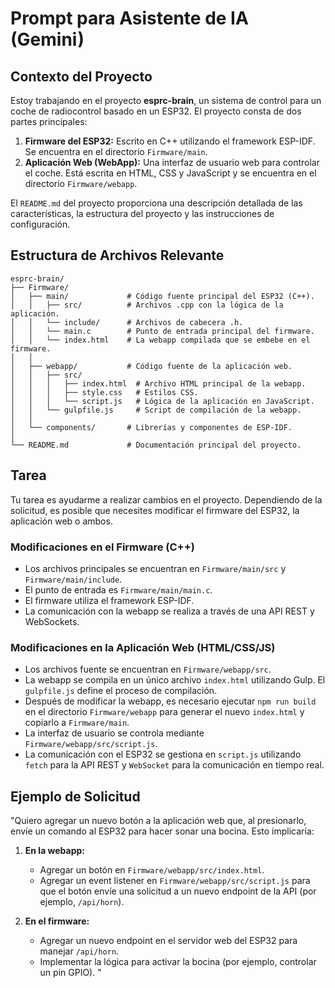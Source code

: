 
# Prompt para Asistente de IA (Gemini)

## Contexto del Proyecto

Estoy trabajando en el proyecto **esprc-brain**, un sistema de control para un coche de radiocontrol basado en un ESP32. El proyecto consta de dos partes principales:

1.  **Firmware del ESP32:** Escrito en C++ utilizando el framework ESP-IDF. Se encuentra en el directorio `Firmware/main`.
2.  **Aplicación Web (WebApp):** Una interfaz de usuario web para controlar el coche. Está escrita en HTML, CSS y JavaScript y se encuentra en el directorio `Firmware/webapp`.

El `README.md` del proyecto proporciona una descripción detallada de las características, la estructura del proyecto y las instrucciones de configuración.

## Estructura de Archivos Relevante

```
esprc-brain/
├── Firmware/
│   ├── main/             # Código fuente principal del ESP32 (C++).
│   │   ├── src/          # Archivos .cpp con la lógica de la aplicación.
│   │   └── include/      # Archivos de cabecera .h.
│   │   └── main.c        # Punto de entrada principal del firmware.
│   │   └── index.html    # La webapp compilada que se embebe en el firmware.
│   │
│   ├── webapp/           # Código fuente de la aplicación web.
│   │   ├── src/
│   │   │   ├── index.html  # Archivo HTML principal de la webapp.
│   │   │   ├── style.css   # Estilos CSS.
│   │   │   └── script.js   # Lógica de la aplicación en JavaScript.
│   │   └── gulpfile.js     # Script de compilación de la webapp.
│   │
│   └── components/       # Librerías y componentes de ESP-IDF.
│
└── README.md             # Documentación principal del proyecto.
```

## Tarea

Tu tarea es ayudarme a realizar cambios en el proyecto. Dependiendo de la solicitud, es posible que necesites modificar el firmware del ESP32, la aplicación web o ambos.

### Modificaciones en el Firmware (C++)

-   Los archivos principales se encuentran en `Firmware/main/src` y `Firmware/main/include`.
-   El punto de entrada es `Firmware/main/main.c`.
-   El firmware utiliza el framework ESP-IDF.
-   La comunicación con la webapp se realiza a través de una API REST y WebSockets.

### Modificaciones en la Aplicación Web (HTML/CSS/JS)

-   Los archivos fuente se encuentran en `Firmware/webapp/src`.
-   La webapp se compila en un único archivo `index.html` utilizando Gulp. El `gulpfile.js` define el proceso de compilación.
-   Después de modificar la webapp, es necesario ejecutar `npm run build` en el directorio `Firmware/webapp` para generar el nuevo `index.html` y copiarlo a `Firmware/main`.
-   La interfaz de usuario se controla mediante `Firmware/webapp/src/script.js`.
-   La comunicación con el ESP32 se gestiona en `script.js` utilizando `fetch` para la API REST y `WebSocket` para la comunicación en tiempo real.

## Ejemplo de Solicitud

"Quiero agregar un nuevo botón a la aplicación web que, al presionarlo, envíe un comando al ESP32 para hacer sonar una bocina. Esto implicaría:

1.  **En la webapp:**
    *   Agregar un botón en `Firmware/webapp/src/index.html`.
    *   Agregar un event listener en `Firmware/webapp/src/script.js` para que el botón envíe una solicitud a un nuevo endpoint de la API (por ejemplo, `/api/horn`).

2.  **En el firmware:**
    *   Agregar un nuevo endpoint en el servidor web del ESP32 para manejar `/api/horn`.
    *   Implementar la lógica para activar la bocina (por ejemplo, controlar un pin GPIO).
"
